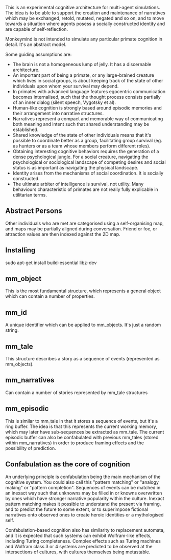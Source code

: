 This is an experimental cognitive architecture for multi-agent simulations.
The idea is to be able to support the creation and maintenance of narratives
which may be exchanged, retold, mutated, negated and so on, and to move towards
a situation where agents posess a socially constructed identity and are
capable of self-reflection.

Monkeymind is not intended to simulate any particular primate cognition in detail.  It's an abstract model.

Some guiding assumptions are:

 * The brain is not a homogeneous lump of jelly.  It has a discernable architecture.
 * An important part of being a primate, or any large-brained creature which lives in social groups, is about keeping track of the state of other individuals upon whom your survival may depend.
 * In primates with advanced language features egocentric communication becomes internalised, such that the thought process consists partially of an inner dialog (silent speech, Vygotsky et al).
 * Human-like cognition is strongly based around episodic memories and their arrangement into narrative structures.
 * Narratives represent a compact and memorable way of communicating both meaning and intent such that shared understanding may be established.
 * Shared knowledge of the state of other individuals means that it's possible to coordinate better as a group, facilitating group survival (eg. as hunters or as a team whose members perform different roles).
 * Obtaining interesting cognitive behaviors requires the generation of a dense psychological jungle. For a social creature, navigating the psychological or sociological landscape of competing desires and social status is as important as navigating the physical landscape.
 * Identity arises from the mechanisms of social coordination. It is socially constructed.
 * The ultimate arbiter of intelligence is survival, not utility. Many behaviours characteristic of primates are not really fully explicable in utilitarian terms.


Abstract Persons
----------------

Other individuals who are met are categorised using a self-organising map, and maps may be partially aligned during conversation. Friend or foe, or attraction values are then indexed against the 2D map.

Installing
----------
sudo apt-get install build-essential libz-dev

mm_object
---------
This is the most fundamental structure, which represents a general object which can contain a number of properties.

mm_id
-----
A unique identifier which can be applied to mm_objects. It's just a random string.

mm_tale
-------
This structure describes a story as a sequence of events (represented as mm_objects).

mm_narratives
-------------
Can contain a number of stories represented by mm_tale structures

mm_episodic
-----------
This is similar to mm_tale in that it stores a sequence of events, but it's a ring buffer. The idea is that this represents the current working memory, which may later have sub-sequences be extracted as mm_tale. The current episodic buffer can also be confabulated with previous mm_tales (stored within mm_narratives) in order to produce framing effects and the possibility of prediction.

Confabulation as the core of cognition
--------------------------------------
An underlying principle is confabulation being the main mechanism of the cognitive system. You could also call this "pattern matching" or "analogy making" or "pattern completion". Sequences of events can be matched in an inexact way such that unknowns may be filled in or knowns overwritten by ones which have stronger narrative popularity within the culture. Inexact pattern matching makes it possible to understand the present via framing, and to predict the future to some extent, or to superimpose fictional narratives onto observed ones to create heroic identities or a mythologised self.

Confabulation-based cognition also has similarity to replacement automata, and it is expected that such systems can exhibit Wolfram-like effects, including Turing completeness. Complex effects such as Turing machines and Wolfram class 3 or 4 systems are predicted to be observed at the intersections of cultures, with cultures themselves being metastable.

